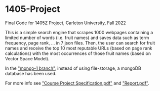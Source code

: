 # 1405-Project
Final Code for 1405Z Project, Carleton University, Fall 2022

This is a simple search engine that scrapes 1000 webpages containing a limited number of words (i.e. fruit names) and saves data such as term frequency, page rank, ... in 7 json files. Then, the user can search for fruit names and receive the top 10 most reputable URLs (based on page rank calculations) with the most occurrences of those fruit names (based on Vector Space Model).

In the ["mongo-1 branch"](/Python-SearchEngine-1405Project/tree/mongo-1), instead of using file-storage, a mongoDB database has been used.

For more info see ["Course Project Specification.pdf"](/Course%20Project%20Specification.pdf) and ["Report.pdf"](/Report.pdf).
